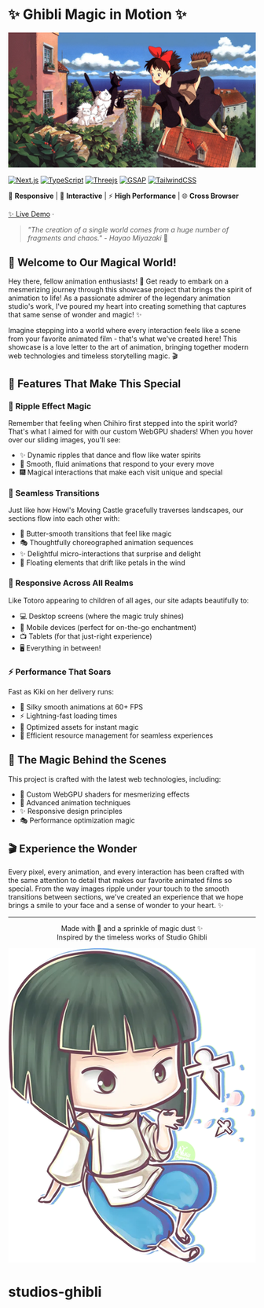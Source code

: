 # ✨ Ghibli Magic in Motion ✨

![Ghibli Inspired](/public//img/banner.webp)

<div>

[![Next.js](https://img.shields.io/badge/Next.js-15-black?style=for-the-badge&logo=next.js)](https://nextjs.org/)
[![TypeScript](https://img.shields.io/badge/TypeScript-5.0-blue?style=for-the-badge&logo=typescript)](https://www.typescriptlang.org/)
[![Threejs](https://img.shields.io/badge/Three.js-0.173.0-black?style=for-the-badge&logo=three.js)](https://threejs.org/docs/)
[![GSAP](https://img.shields.io/badge/GSAP-3.12.7-ff69b4?style=for-the-badge&logo=gsap)](https://gsap.com/)
[![TailwindCSS](https://img.shields.io/badge/TailwindCSS-3.0-38B2AC?style=for-the-badge&logo=tailwind-css)](https://tailwindcss.com/)

📱 **Responsive** | 🎨 **Interactive** | ⚡ **High Performance** | 🌐 **Cross Browser**

[✨ Live Demo](https://landing-lime-one.vercel.app/) ·

</div>

> _"The creation of a single world comes from a huge number of fragments and chaos." - Hayao Miyazaki_ 🌱

## 🌟 Welcome to Our Magical World!

Hey there, fellow animation enthusiasts! 👋 Get ready to embark on a mesmerizing journey through this showcase project that brings the spirit of animation to life! As a passionate admirer of the legendary animation studio's work, I've poured my heart into creating something that captures that same sense of wonder and magic! ✨

Imagine stepping into a world where every interaction feels like a scene from your favorite animated film - that's what we've created here! This showcase is a love letter to the art of animation, bringing together modern web technologies and timeless storytelling magic. 🎬

## 🎨 Features That Make This Special

### 🌊 Ripple Effect Magic

Remember that feeling when Chihiro first stepped into the spirit world? That's what I aimed for with our custom WebGPU shaders! When you hover over our sliding images, you'll see:

- ✨ Dynamic ripples that dance and flow like water spirits
- 🎯 Smooth, fluid animations that respond to your every move
- 🎆 Magical interactions that make each visit unique and special

### 🎠 Seamless Transitions

Just like how Howl's Moving Castle gracefully traverses landscapes, our sections flow into each other with:

- 🌈 Butter-smooth transitions that feel like magic
- 🎭 Thoughtfully choreographed animation sequences
- ✨ Delightful micro-interactions that surprise and delight
- 🌸 Floating elements that drift like petals in the wind

### 📱 Responsive Across All Realms

Like Totoro appearing to children of all ages, our site adapts beautifully to:

- 💻 Desktop screens (where the magic truly shines)
- 📱 Mobile devices (perfect for on-the-go enchantment)
- 📺 Tablets (for that just-right experience)
- 🖥️ Everything in between!

### ⚡ Performance That Soars

Fast as Kiki on her delivery runs:

- 🚀 Silky smooth animations at 60+ FPS
- ⚡ Lightning-fast loading times
- 🎯 Optimized assets for instant magic
- 🌟 Efficient resource management for seamless experiences

## 💫 The Magic Behind the Scenes

This project is crafted with the latest web technologies, including:

- 🎨 Custom WebGPU shaders for mesmerizing effects
- 🌊 Advanced animation techniques
- ✨ Responsive design principles
- 🎭 Performance optimization magic

## 🎬 Experience the Wonder

Every pixel, every animation, and every interaction has been crafted with the same attention to detail that makes our favorite animated films so special. From the way images ripple under your touch to the smooth transitions between sections, we've created an experience that we hope brings a smile to your face and a sense of wonder to your heart. ✨

---

<p align="center">
Made with 💖 and a sprinkle of magic dust ✨
<br>
Inspired by the timeless works of Studio Ghibli
</p>

![Footer Image](/public//img/haku.webp)
# studios-ghibli

